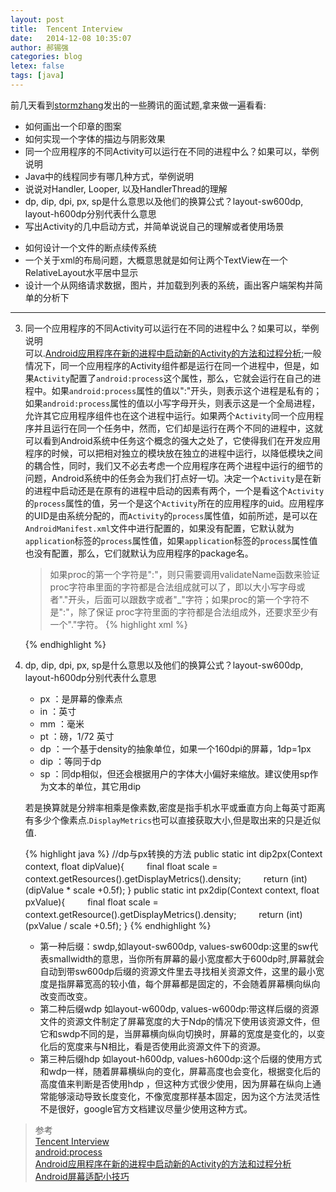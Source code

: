 ```yaml
---
layout: post
title:  Tencent Interview
date:   2014-12-08 10:35:07
author: 郝锡强
categories: blog
letex: false
tags: [java]
---
```

前几天看到[stormzhang](http://stormzhang.com/android/other/2014/05/03/tencent-interview/)发出的一些腾讯的面试题,拿来做一遍看看:

* 如何画出一个印章的图案
* 如何实现一个字体的描边与阴影效果
* 同一个应用程序的不同Activity可以运行在不同的进程中么？如果可以，举例说明
* Java中的线程同步有哪几种方式，举例说明
* 说说对Handler, Looper, 以及HandlerThread的理解
* dp, dip, dpi, px, sp是什么意思以及他们的换算公式？layout-sw600dp, layout-h600dp分别代表什么意思
* 写出Activity的几中启动方式，并简单说说自己的理解或者使用场景
<!-- more -->
* 如何设计一个文件的断点续传系统
* 一个关于xml的布局问题，大概意思就是如何让两个TextView在一个RelativeLayout水平居中显示
* 设计一个从网络请求数据，图片，并加载到列表的系统，画出客户端架构并简单的分析下

--------------

3. 同一个应用程序的不同Activity可以运行在不同的进程中么？如果可以，举例说明
<br />可以.[Android应用程序在新的进程中启动新的Activity的方法和过程分析](http://blog.csdn.net/luoshengyang/article/details/6720261);一般情况下，同一个应用程序的Activity组件都是运行在同一个进程中，但是，如果`Activity`配置了`android:process`这个属性，那么，它就会运行在自己的进程中。如果`android:process`属性的值以":"开头，则表示这个进程是私有的；如果`android:process`属性的值以小写字母开头，则表示这是一个全局进程，允许其它应用程序组件也在这个进程中运行。如果两个`Activity`同一个应用程序并且运行在同一个任务中，然而，它们却是运行在两个不同的进程中，这就可以看到Android系统中任务这个概念的强大之处了，它使得我们在开发应用程序的时候，可以把相对独立的模块放在独立的进程中运行，以降低模块之间的耦合性，同时，我们又不必去考虑一个应用程序在两个进程中运行的细节的问题，Android系统中的任务会为我们打点好一切。决定一个`Activity`是在新的进程中启动还是在原有的进程中启动的因素有两个，一个是看这个`Activity`的`process`属性的值，另一个是这个`Activity`所在的应用程序的uid。应用程序的UID是由系统分配的，而`Activity`的`process`属性值，如前所述，是可以在`AndroidManifest.xml`文件中进行配置的，如果没有配置，它默认就为`application`标签的`process`属性值，如果`application`标签的`process`属性值也没有配置，那么，它们就默认为应用程序的package名。

	> 如果proc的第一个字符是":"，则只需要调用validateName函数来验证proc字符串里面的字符都是合法组成就可以了，即以大小写字母或者"."开头，后面可以跟数字或者"_"字符；如果proc的第一个字符不是":"，除了保证	proc字符里面的字符都是合法组成外，还要求至少有一个"."字符。
	{% highlight xml %}
	<application android:icon="@drawable/icon" android:label="@string/app_name">      
        <activity android:name=".MainActivity"
                  android:process=":first.process" />      
        <activity android:name=".SubActivity"       
                  android:process=":second.process" />
    </application>    
	{% endhighlight %}
6. dp, dip, dpi, px, sp是什么意思以及他们的换算公式？layout-sw600dp, layout-h600dp分别代表什么意思<br />
	* px   ：是屏幕的像素点
	* in    ：英寸
	* mm ：毫米
	* pt    ：磅，1/72 英寸
	* dp   ：一个基于density的抽象单位，如果一个160dpi的屏幕，1dp=1px
	* dip  ：等同于dp
	* sp   ：同dp相似，但还会根据用户的字体大小偏好来缩放。建议使用sp作为文本的单位，其它用dip

	若是换算就是分辨率相乘是像素数,密度是指手机水平或垂直方向上每英寸距离有多少个像素点.`DisplayMetrics`也可以直接获取大小,但是取出来的只是近似值.
	
	>
	{% highlight java %}
	//dp与px转换的方法
	public static int dip2px(Context context, float dipValue){
　　		final float scale = context.getResources().getDisplayMetrics().density;
　　		return (int)(dipValue * scale +0.5f);
	}
	public static int px2dip(Context context, float pxValue){
　　		final float scale = context.getResource().getDisplayMetrics().density;
　　		return (int)(pxValue / scale +0.5f);
	}
	{% endhighlight %}
	* 第一种后缀：sw<N>dp,如layout-sw600dp, values-sw600dp:这里的sw代表smallwidth的意思，当你所有屏幕的最小宽度都大于600dp时,屏幕就会自动到带sw600dp后缀的资源文件里去寻找相关资源文件，这里的最小宽度是指屏幕宽高的较小值，每个屏幕都是固定的，不会随着屏幕横向纵向改变而改变。
	* 第二种后缀w<N>dp 如layout-w600dp, values-w600dp:带这样后缀的资源文件的资源文件制定了屏幕宽度的大于Ndp的情况下使用该资源文件，但它和sw<N>dp不同的是，当屏幕横向纵向切换时，屏幕的宽度是变化的，以变化后的宽度来与N相比，看是否使用此资源文件下的资源。
	* 第三种后缀h<N>dp 如layout-h600dp, values-h600dp:这个后缀的使用方式和w<N>dp一样，随着屏幕横纵向的变化，屏幕高度也会变化，根据变化后的高度值来判断是否使用h<N>dp ，但这种方式很少使用，因为屏幕在纵向上通常能够滚动导致长度变化，不像宽度那样基本固定，因为这个方法灵活性不是很好，google官方文档建议尽量少使用这种方式。

>参考<br />
[Tencent Interview](http://stormzhang.com/android/other/2014/05/03/tencent-interview/)
<br />[android:process](http://developer.android.com/guide/topics/manifest/activity-element.html)
<br />[Android应用程序在新的进程中启动新的Activity的方法和过程分析](http://blog.csdn.net/luoshengyang/article/details/6720261)
<br />[Android屏幕适配小技巧](http://blog.csdn.net/chenzujie/article/details/9874859)
